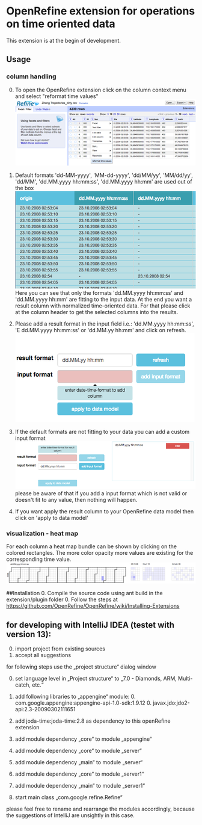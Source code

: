 OpenRefine extension for operations on time oriented data
=================================================================

This extension is at the begin of development.

## Usage
### column handling
0. To open the OpenRefine extension click on the column context menu and select "reformat time values"
![Image](https://github.com/cdroescher/OpenRefine-TimeBench-Extension/raw/master/docu/screenshots/1.png)

1. Default formats 'dd-MM-yyyy', 'MM-dd-yyyy', 'dd/MM/yy', 'MM/dd/yy', 'dd/MM', 'dd.MM.yyyy hh:mm:ss', 'dd.MM.yyyy hh:mm' are used out of the box
![Image](https://github.com/cdroescher/OpenRefine-TimeBench-Extension/raw/master/docu/screenshots/3.png)
Here you can see that only the formats 'dd.MM.yyyy hh:mm:ss' and 'dd.MM.yyyy hh:mm' are fitting to the input data.
At the end you want a result column with normalized time-oriented data. For that please click at the column header to get the selected columns into the results.

2. Please add a result format in the input field i.e.: 'dd.MM.yyyy hh:mm:ss', 'E dd.MM.yyyy hh:mm:ss' or 'dd.MM.yy hh:mm' and click on refresh.
![Image](https://github.com/cdroescher/OpenRefine-TimeBench-Extension/raw/master/docu/screenshots/2.png)

3. If the default formats are not fitting to your data you can add a custom input format
![Image](https://github.com/cdroescher/OpenRefine-TimeBench-Extension/raw/master/docu/screenshots/4.png)
please be aware of that if you add a input format which is not valid or doesn't fit to any value, then nothing will happen.

4. If you want apply the result column to your OpenRefine data model then click on 'apply to data model'

### visualization - heat map

For each column a heat map bundle can be shown by clicking on the colored rectangles. The more color opacity more values are existing for the corresponding time value.
![Image](https://github.com/cdroescher/OpenRefine-TimeBench-Extension/raw/master/docu/screenshots/5.png)


##Installation
0. Compile the source code using ant build in the extension/plugin folder
0. Follow the steps at https://github.com/OpenRefine/OpenRefine/wiki/Installing-Extensions

## for developing with IntelliJ IDEA (testet with version 13):
0. import project from existing sources
0. accept all suggestions

for following steps use the „project structure“ dialog window

0. set language level in „Project structure“ to „7.0 - Diamonds, ARM, Multi-catch, etc.“
0. add following libraries to „appengine“ module:
	0. com.google.appengine:appengine-api-1.0-sdk:1.9.12
	0. javax.jdo:jdo2-api:2.3-20090302111651

0. add joda-time:joda-time:2.8 as dependency to this openRefine extension
0. add module dependency „core“ to module „appengine“
0. add module dependency „core“ to module „server“
0. add module dependency „main“ to module „server“
0. add module dependency „core“ to module „server1“
0. add module dependency „main“ to module „server1“
0. start main class „com.google.refine.Refine“

please feel free to rename and rearrange the modules accordingly, because the suggestions of IntelliJ are unsightly in this case.
